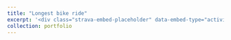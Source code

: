 ```yaml
---
title: "Longest bike ride"
excerpt: '<div class="strava-embed-placeholder" data-embed-type="activity" data-embed-id="9346422232" data-style="standard" data-from-embed="false"></div><script src="https://strava-embeds.com/embed.js"></script>'
collection: portfolio
---
```


<div class="strava-embed-placeholder" data-embed-type="activity" data-embed-id="9346422232" data-style="standard" data-from-embed="false"></div><script src="https://strava-embeds.com/embed.js"></script>